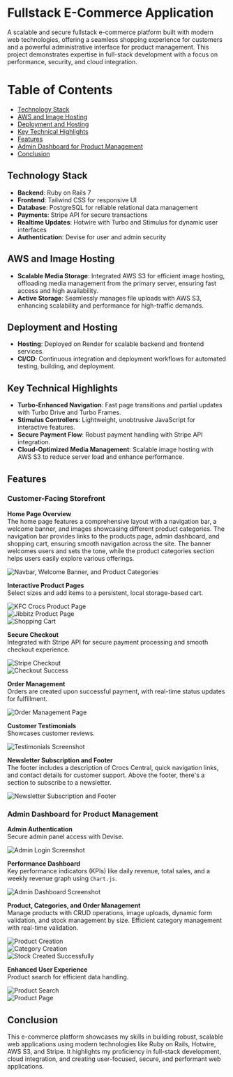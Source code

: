 # Fullstack E-Commerce Application

A scalable and secure fullstack e-commerce platform built with modern web technologies, offering a seamless shopping experience for customers and a powerful administrative interface for product management. This project demonstrates expertise in full-stack development with a focus on performance, security, and cloud integration.

# Table of Contents

- [Technology Stack](#technology-stack)
- [AWS and Image Hosting](#aws-and-image-hosting)
- [Deployment and Hosting](#deployment-and-hosting)
- [Key Technical Highlights](#key-technical-highlights)
- [Features](#features)
- [Admin Dashboard for Product Management](#admin-dashboard-for-product-management)
- [Conclusion](#conclusion)

## Technology Stack

- **Backend**: Ruby on Rails 7
- **Frontend**: Tailwind CSS for responsive UI
- **Database**: PostgreSQL for reliable relational data management
- **Payments**: Stripe API for secure transactions
- **Realtime Updates**: Hotwire with Turbo and Stimulus for dynamic user interfaces
- **Authentication**: Devise for user and admin security

## AWS and Image Hosting

- **Scalable Media Storage**: Integrated AWS S3 for efficient image hosting, offloading media management from the primary server, ensuring fast access and high availability.
- **Active Storage**: Seamlessly manages file uploads with AWS S3, enhancing scalability and performance for high-traffic demands.

## Deployment and Hosting

- **Hosting**: Deployed on Render for scalable backend and frontend services.
- **CI/CD**: Continuous integration and deployment workflows for automated testing, building, and deployment.

## Key Technical Highlights

- **Turbo-Enhanced Navigation**: Fast page transitions and partial updates with Turbo Drive and Turbo Frames.
- **Stimulus Controllers**: Lightweight, unobtrusive JavaScript for interactive features.
- **Secure Payment Flow**: Robust payment handling with Stripe API integration.
- **Cloud-Optimized Media Management**: Scalable image hosting with AWS S3 to reduce server load and enhance performance.

## Features

### Customer-Facing Storefront

**Home Page Overview**  
The home page features a comprehensive layout with a navigation bar, a welcome banner, and images showcasing different product categories. The navigation bar provides links to the products page, admin dashboard, and shopping cart, ensuring smooth navigation across the site. The banner welcomes users and sets the tone, while the product categories section helps users easily explore various offerings.

![Navbar, Welcome Banner, and Product Categories](https://raw.githubusercontent.com/dylanyeung/crocs-central/main/app/assets/images/home-top.png)

**Interactive Product Pages**  
Select sizes and add items to a persistent, local storage-based cart.

![KFC Crocs Product Page](https://raw.githubusercontent.com/dylanyeung/crocs-central/main/app/assets/images/kfc-crocs.png)  
![Jibbitz Product Page](https://raw.githubusercontent.com/dylanyeung/crocs-central/main/app/assets/images/jibbitz-page.png)  
![Shopping Cart](https://raw.githubusercontent.com/dylanyeung/crocs-central/main/app/assets/images/cart-page.png)

**Secure Checkout**  
Integrated with Stripe API for secure payment processing and smooth checkout experience.

![Stripe Checkout](https://raw.githubusercontent.com/dylanyeung/crocs-central/main/app/assets/images/stripe-checkout.png)  
![Checkout Success](https://raw.githubusercontent.com/dylanyeung/crocs-central/main/app/assets/images/checkout-success.png)

**Order Management**  
Orders are created upon successful payment, with real-time status updates for fulfillment.

![Order Management Page](https://raw.githubusercontent.com/dylanyeung/crocs-central/main/app/assets/images/orders.png)

**Customer Testimonials**  
Showcases customer reviews.

![Testimonials Screenshot](https://raw.githubusercontent.com/dylanyeung/crocs-central/main/app/assets/images/home-mid.png)

**Newsletter Subscription and Footer**  
The footer includes a description of Crocs Central, quick navigation links, and contact details for customer support. Above the footer, there's a section to subscribe to a newsletter.

![Newsletter Subscription and Footer](https://raw.githubusercontent.com/dylanyeung/crocs-central/main/app/assets/images/home-bottom.png)

### Admin Dashboard for Product Management

**Admin Authentication**  
Secure admin panel access with Devise.

![Admin Login Screenshot](https://raw.githubusercontent.com/dylanyeung/crocs-central/main/app/assets/images/sign-in.png)

**Performance Dashboard**  
Key performance indicators (KPIs) like daily revenue, total sales, and a weekly revenue graph using `Chart.js`.

![Admin Dashboard Screenshot](https://raw.githubusercontent.com/dylanyeung/crocs-central/main/app/assets/images/dashboard.png)

**Product, Categories, and Order Management**  
Manage products with CRUD operations, image uploads, dynamic form validation, and stock management by size. Efficient category management with real-time validation.

![Product Creation](https://raw.githubusercontent.com/dylanyeung/crocs-central/main/app/assets/images/new-product.png)  
![Category Creation](https://raw.githubusercontent.com/dylanyeung/crocs-central/main/app/assets/images/new-category.png)  
![Stock Created Successfully](https://raw.githubusercontent.com/dylanyeung/crocs-central/main/app/assets/images/stock-created.png)

**Enhanced User Experience**  
Product search for efficient data handling.

![Product Search](https://raw.githubusercontent.com/dylanyeung/crocs-central/main/app/assets/images/product-search.png)  
![Product Page](https://raw.githubusercontent.com/dylanyeung/crocs-central/main/app/assets/images/products-page.png)

## Conclusion

This e-commerce platform showcases my skills in building robust, scalable web applications using modern technologies like Ruby on Rails, Hotwire, AWS S3, and Stripe. It highlights my proficiency in full-stack development, cloud integration, and creating user-focused, secure, and performant web applications.

